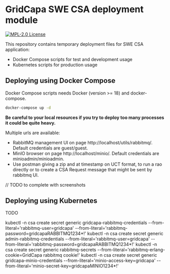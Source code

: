 # GridCapa SWE CSA deployment module
[![MPL-2.0 License](https://img.shields.io/badge/license-MPL_2.0-blue.svg)](https://www.mozilla.org/en-US/MPL/2.0/)

This repository contains temporary deployment files for SWE CSA application:

- Docker Compose scripts for test and development usage
- Kubernetes scripts for production usage

## Deploying using Docker Compose

Docker Compose scripts needs Docker (version >= 18) and docker-compose.

```bash
docker-compose up -d
```

**Be careful to your local resources if you try to deploy too many processes it could be quite heavy.**

Multiple urls are available:
- RabbitMQ management UI on page http://localhost/utils/rabbitmq/. Default credentials are guest/guest.
- MinIO browser on page http://localhost/minio/. Default credentials are minioadmin/minioadmin.
- Use postman giving a zip and at timestamp on UCT format, to run a rao directly or to create a CSA Request message that might be sent by rabbitmq UI.

// TODO to complete with screenshots

## Deploying using Kubernetes
TODO

kubectl -n csa create secret generic gridcapa-rabbitmq-credentials --from-literal='rabbitmq-user=gridcapa' --from-literal='rabbitmq-password=gridcapaRABBITMQ1234*!'
kubectl -n csa create secret generic admin-rabbitmq-credentials --from-literal='rabbitmq-user=gridcapa' --from-literal='rabbitmq-password=gridcapaRABBITMQ1234*!'
kubectl -n csa create secret generic rabbitmq-secrets --from-literal='rabbitmq-erlang-cookie=GridCapa rabbitmq cookie!'
kubectl -n csa create secret generic gridcapa-minio-credentials --from-literal='minio-access-key=gridcapa' --from-literal='minio-secret-key=gridcapaMINIO1234*!'

